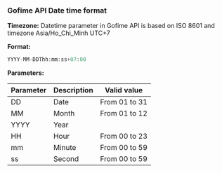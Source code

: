 ### Gofime API Date time format

**Timezone:** Datetime parameter in Gofime API is based on ISO 8601 and timezone Asia/Ho_Chi_Minh UTC+7

**Format:** 

```javascript
YYYY-MM-DDThh:mm:ss+07:00
```

**Parameters:**

| Parameter | Description | Valid value   |
| --------- | ----------- | ------------- |
| DD        | Date        | From 01 to 31 |
| MM        | Month       | From 01 to 12 |
| YYYY      | Year        |               |
| HH        | Hour        | From 00 to 23 |
| mm        | Minute      | From 00 to 59 |
| ss        | Second      | From 00 to 59 |



